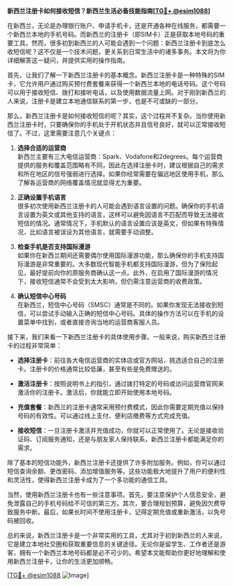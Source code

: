 **新西兰注册卡如何接收短信？新西兰生活必备技能指南[[TG💪+ @esim1088](https://t.me/s/esim1088)]**

在新西兰，无论是办理银行账户、申请手机卡，还是开通各种在线服务，都需要一个新西兰本地的手机号码。而新西兰的注册卡（即SIM卡）正是获取本地号码的重要工具。然而，很多初到新西兰的人可能会遇到一个问题：新西兰注册卡到底怎么收短信呢？这不仅是一个技术问题，更关系到日常生活中的诸多事务。本文将为你详细解答这一疑问，并提供实用的操作指南。

首先，让我们了解一下新西兰注册卡的基本概念。新西兰注册卡是一种特殊的SIM卡，它允许用户通过购买预付费套餐来获得一个新西兰本地的电话号码。这个号码可以用于接收短信、拨打和接听电话，以及使用数据流量上网。对于刚到新西兰的人来说，注册卡是建立本地通信联系的第一步，也是不可或缺的一部分。

那么，新西兰注册卡是如何接收短信的呢？其实，这个过程并不复杂。当你使用新西兰注册卡时，只要确保你的手机处于开机状态并且信号良好，就可以正常接收短信了。不过，这里需要注意几个关键点：

1. **选择合适的运营商**  
   新西兰主要有三大电信运营商：Spark、Vodafone和2degrees。每个运营商提供的服务和覆盖范围略有不同，因此在选择注册卡时，建议根据自己的需求和所在地区的信号强弱进行选择。如果你经常需要在偏远地区使用手机，那么了解各运营商的网络覆盖情况就显得尤为重要。

2. **正确设置手机语言**  
   很多初次使用新西兰注册卡的人可能会遇到语言设置的问题。确保你的手机语言设置为英文或其他支持的语言，这样可以避免因语言不匹配而导致无法接收短信的情况。通常情况下，手机默认的语言设置应该是英文，但如果有特殊情况，比如语言被误设为其他语言，就需要手动调整。

3. **检查手机是否支持国际漫游**  
   如果你在新西兰期间还需要偶尔使用国际漫游功能，那么确保你的手机支持国际漫游是非常重要的。大多数现代智能手机都支持国际漫游，但为了保险起见，最好提前向你的原服务商确认这一点。此外，在启用了国际漫游的情况下，接收短信通常不会受到太大影响，但仍需注意运营商的收费政策。

4. **确认短信中心号码**  
   在新西兰，短信中心号码（SMSC）通常是不同的。如果你发现无法接收到短信，可以尝试手动输入正确的短信中心号码。具体的操作方法可以在手机的设置菜单中找到，或者直接咨询当地的运营商客服人员。

接下来，我们来看一下新西兰注册卡的具体使用步骤。一般来说，购买新西兰注册卡的过程非常简单：

- **选择注册卡**：前往各大电信运营商的实体店或官方网站，挑选适合自己的注册卡。注册卡的价格通常比较低廉，甚至有些是免费赠送的。
  
- **激活注册卡**：按照说明书上的指引，通过拨打特定的号码或访问运营商官网来激活你的注册卡。激活后，你就能立即开始使用本地号码。

- **充值套餐**：新西兰的注册卡通常采用预付费模式，因此你需要定期充值以保持号码的有效性。可以通过线上支付、便利店缴费等方式完成充值。

- **接收短信**：一旦注册卡激活并充值成功，你就可以正常使用了。无论是接收验证码、订阅服务通知，还是与朋友家人保持联系，新西兰注册卡都能满足你的需求。

除了基本的短信功能外，新西兰注册卡还提供了许多附加服务。例如，你可以通过短信查询余额、更改密码、添加增值服务等。这些功能极大地提升了用户的便利性和灵活性，使得新西兰注册卡成为了一个多功能的通信工具。

当然，使用新西兰注册卡也有一些注意事项。首先，要注意保护个人信息安全，避免泄露自己的手机号码给不可信的第三方。其次，要合理规划预算，避免因欠费导致服务中断。最后，如果长时间不使用注册卡，记得定期充值或重新激活，以免号码被回收。

总的来说，新西兰注册卡是一个非常实用的工具，尤其对于初到新西兰的人来说，它是建立本地社交圈和获取重要信息的关键途径。无论你是留学生、工作者还是游客，拥有一个新西兰本地号码都是必不可少的。希望本文能帮助你更好地理解和使用新西兰注册卡，让你的生活更加顺畅。

[[TG💪+ @esim1088](https://t.me/s/esim1088) ![Image](https://i.postimg.cc/4NQfJmqS/Snipaste-2025-05-13-00-14-12.png)]